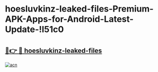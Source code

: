 # hoesluvkinz-leaked-files-Premium-APK-Apps-for-Android-Latest-Update-!l51c0

# <h2><a href="https://vrmmqc.esa.edu.pl?title=hoesluvkinz-leaked-files&ref=l51c0">🔗👉 🔴 hoesluvkinz-leaked-files</a></h2>

[![acn](https://github.com/user-attachments/assets/0f9c940e-d8b0-45ae-aac7-cd30a18b3e1c)](https://vrmmqc.esa.edu.pl?title=hoesluvkinz-leaked-files&ref=l51c0)

